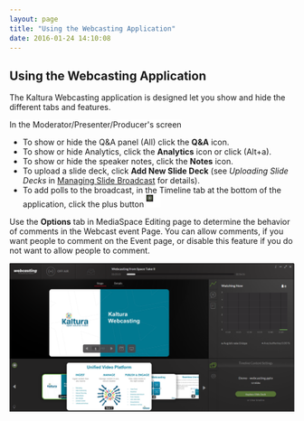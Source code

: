 ```yaml
---
layout: page
title: "Using the Webcasting Application"
date: 2016-01-24 14:10:08
---
```


<h2>
    <span>Using the Webcasting Application</span>
  </h2>
  
  <p>
    <span style="background-color: #ffffff;">The Kaltura Webcasting application is designed let you show and hide the different tabs and features.</span>
  </p>
  
  <p class="mce-procedure">
    <span style="background-color: #ffffff;">In the Moderator/Presenter/Producer's screen</span>
  </p>
  
  <ul>
    <li>
      To show or hide the Q&A panel (All) click the <strong>Q&A</strong> icon.
    </li>
    <li>
      <span>To </span>show or hide Analytics, click the <strong>Analytics</strong> icon or click (Alt+a).
    </li>
    <li>
      To show or hide the speaker notes, click the <span></span><strong>Notes</strong><span> icon.</span>
    </li>
    <li>
      To upload a slide deck, click <strong>Add New Slide Deck</strong> (see <em>Uploading Slide Decks</em> in <a href="{{site.url}}/documentation/Knowledge/kaltura-webcasting-managing-slide-broadcast.html" target="_blank">Managing Slide Broadcast</a> for details).
    </li>
    <li>
      To add polls to the broadcast, in the Timeline tab at the bottom of the application, click the plus button <img src="../../assets/3414.img">
    </li>
  </ul>
  
  <p>
    Use the <strong>Options</strong> tab in MediaSpace Editing page to determine the behavior of comments in the Webcast event Page. You can allow comments, if you want people to comment on the Event page, or disable this feature if you do not want to allow people to comment.
  </p>
  
  <p>
    <img src="../../assets/3457.img">
  </p>